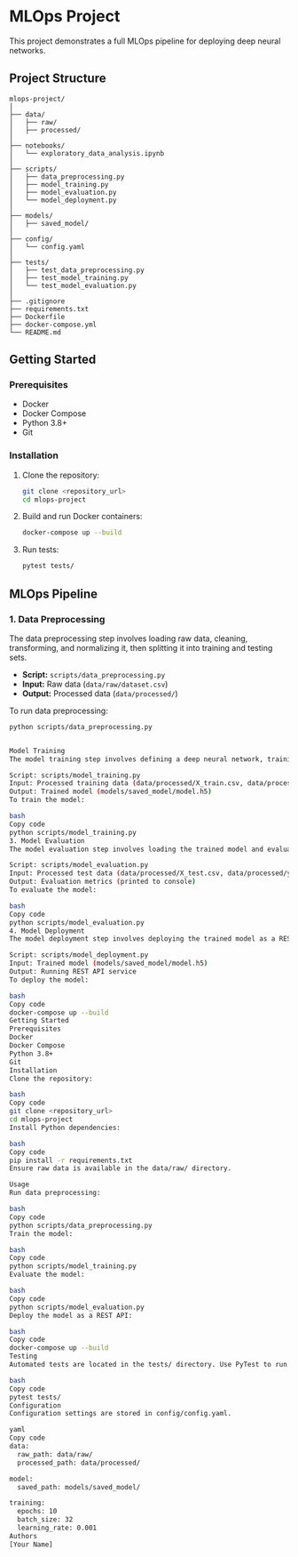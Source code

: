 # MLOps Project

This project demonstrates a full MLOps pipeline for deploying deep neural networks.

## Project Structure

```plaintext
mlops-project/
│
├── data/
│   ├── raw/
│   ├── processed/
│
├── notebooks/
│   └── exploratory_data_analysis.ipynb
│
├── scripts/
│   ├── data_preprocessing.py
│   ├── model_training.py
│   ├── model_evaluation.py
│   └── model_deployment.py
│
├── models/
│   ├── saved_model/
│
├── config/
│   └── config.yaml
│
├── tests/
│   ├── test_data_preprocessing.py
│   ├── test_model_training.py
│   └── test_model_evaluation.py
│
├── .gitignore
├── requirements.txt
├── Dockerfile
├── docker-compose.yml
└── README.md
```

## Getting Started

### Prerequisites

- Docker
- Docker Compose
- Python 3.8+
- Git

### Installation

1. Clone the repository:
   ```bash
   git clone <repository_url>
   cd mlops-project
   ```

2. Build and run Docker containers:
   ```bash
   docker-compose up --build
   ```

3. Run tests:
   ```bash
   pytest tests/
   ```



## MLOps Pipeline

### 1. Data Preprocessing

The data preprocessing step involves loading raw data, cleaning, transforming, and normalizing it, then splitting it into training and testing sets.

- **Script:** `scripts/data_preprocessing.py`
- **Input:** Raw data (`data/raw/dataset.csv`)
- **Output:** Processed data (`data/processed/`)

To run data preprocessing:
```bash
python scripts/data_preprocessing.py


Model Training
The model training step involves defining a deep neural network, training it on the preprocessed data, and saving the trained model.

Script: scripts/model_training.py
Input: Processed training data (data/processed/X_train.csv, data/processed/y_train.csv)
Output: Trained model (models/saved_model/model.h5)
To train the model:

bash
Copy code
python scripts/model_training.py
3. Model Evaluation
The model evaluation step involves loading the trained model and evaluating its performance on the test data using various metrics.

Script: scripts/model_evaluation.py
Input: Processed test data (data/processed/X_test.csv, data/processed/y_test.csv), Trained model (models/saved_model/model.h5)
Output: Evaluation metrics (printed to console)
To evaluate the model:

bash
Copy code
python scripts/model_evaluation.py
4. Model Deployment
The model deployment step involves deploying the trained model as a REST API using FastAPI.

Script: scripts/model_deployment.py
Input: Trained model (models/saved_model/model.h5)
Output: Running REST API service
To deploy the model:

bash
Copy code
docker-compose up --build
Getting Started
Prerequisites
Docker
Docker Compose
Python 3.8+
Git
Installation
Clone the repository:

bash
Copy code
git clone <repository_url>
cd mlops-project
Install Python dependencies:

bash
Copy code
pip install -r requirements.txt
Ensure raw data is available in the data/raw/ directory.

Usage
Run data preprocessing:

bash
Copy code
python scripts/data_preprocessing.py
Train the model:

bash
Copy code
python scripts/model_training.py
Evaluate the model:

bash
Copy code
python scripts/model_evaluation.py
Deploy the model as a REST API:

bash
Copy code
docker-compose up --build
Testing
Automated tests are located in the tests/ directory. Use PyTest to run the tests.

bash
Copy code
pytest tests/
Configuration
Configuration settings are stored in config/config.yaml.

yaml
Copy code
data:
  raw_path: data/raw/
  processed_path: data/processed/

model:
  saved_path: models/saved_model/

training:
  epochs: 10
  batch_size: 32
  learning_rate: 0.001
Authors
[Your Name]